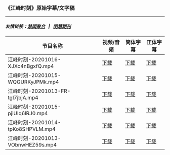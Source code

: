 ### 《江峰时刻》原始字幕/文字稿
---
##### 友情链接：[禁闻聚合](https://github.com/gfw-breaker/banned-news) &nbsp;&nbsp;|&nbsp;&nbsp; [明慧期刊](https://github.com/gfw-breaker/mh-qikan) 
| 节目名称 | 视频/音频 | 简体字幕 | 正体字幕 |
|---|---|---|---|
| 江峰时刻-20201016-XJXc4nBgxfQ.mp4 | [下载](https://y2mate.com/zh-cn/search/XJXc4nBgxfQ) | [下载](../channels/jiangfeng/_XJXc4nBgxfQ.srt?raw=true) | [下载](../channels/jiangfeng/_XJXc4nBgxfQ.tw.srt?raw=true) | 
| 江峰时刻-20201015-WQGURKyJPMk.mp4 | [下载](https://y2mate.com/zh-cn/search/WQGURKyJPMk) | [下载](../channels/jiangfeng/_WQGURKyJPMk.srt?raw=true) | [下载](../channels/jiangfeng/_WQGURKyJPMk.tw.srt?raw=true) | 
| 江峰时刻-20201013-FR-tgl7jbjA.mp4 | [下载](https://y2mate.com/zh-cn/search/FR-tgl7jbjA) | [下载](../channels/jiangfeng/_FR-tgl7jbjA.srt?raw=true) | [下载](../channels/jiangfeng/_FR-tgl7jbjA.tw.srt?raw=true) | 
| 江峰时刻-20201015-pjiUIq6lRJ0.mp4 | [下载](https://y2mate.com/zh-cn/search/pjiUIq6lRJ0) | [下载](../channels/jiangfeng/_pjiUIq6lRJ0.srt?raw=true) | [下载](../channels/jiangfeng/_pjiUIq6lRJ0.tw.srt?raw=true) | 
| 江峰时刻-20201014-tpKo8SHPVLM.mp4 | [下载](https://y2mate.com/zh-cn/search/tpKo8SHPVLM) | [下载](../channels/jiangfeng/_tpKo8SHPVLM.srt?raw=true) | [下载](../channels/jiangfeng/_tpKo8SHPVLM.tw.srt?raw=true) | 
| 江峰时刻-20201013-VObnwHEZ59s.mp4 | [下载](https://y2mate.com/zh-cn/search/VObnwHEZ59s) | [下载](../channels/jiangfeng/_VObnwHEZ59s.srt?raw=true) | [下载](../channels/jiangfeng/_VObnwHEZ59s.tw.srt?raw=true) | 
